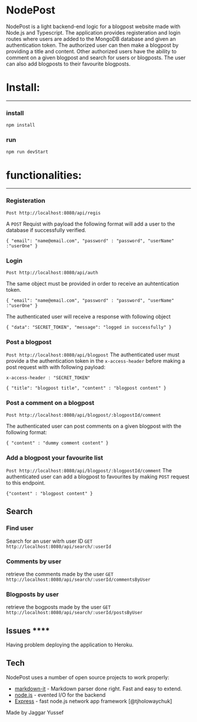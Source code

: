 # NodePost



NodePost is a light backend-end logic for a blogpost website made with Node.js and Typescript. The application provides registeration and login routes where users are added to the MongoDB database and given an authentication token. The authorized user can then make a blogpost by providing a title and content. Other authorized users have the ability to comment on a given blogpost and search for users or blogposts. The user can also add blogposts to their favourite blogposts. 

# __Install:__
***
### install
`npm install`

### run
`npm run devStart`



# __functionalities:__
***

### Registeration
`Post http://localhost:8080/api/regis`

A `POST` Requist with payload the following format will add a user to the database if successfully verified.

`{
    "email": "name@email.com",
	"password" : "password",
	"userName" :"userOne"
}`

### Login
`Post http://localhost:8080/api/auth`

The same object must be provided in order to receive an auhtentication token.

`{
    "email": "name@email.com",
	"password" : "password",
	"userName" :"userOne"
}`

The authenticated user will receive a response with following object

`{
	"data": "SECRET_TOKEN",
	"message": "logged in successfully"
}
`


### Post a blogpost
`Post http://localhost:8080/api/blogpost`
The authenticated user must provide a the authentication token in the `x-access-header` before making a post request with with following payload:

`x-access-header : "SECRET_TOKEN" `


`
{
	"title": "blogpost title",
	"content" : "blogpost content"
}
`

### Post a comment on a blogpost


`Post http://localhost:8080/api/blogpost/:blogpostId/comment`

The authenticated user can post comments on a given blogpost with the following format: 

`
{
	"content" : "dummy comment content"
}
`


### Add a blogpost your favourite list

`Post http://localhost:8080/api/blogpost/:blogpostId/comment`
The authenticated user can add a blogpost to favourites by making `POST` request to this endpoint.

`{"content" : "blogpost content" }`

## __Search__

### Find user
Search for an user witrh user ID
`GET http://localhost:8080/api/search/:userId`

### Comments by user
retrieve the comments made by the user
`GET http://localhost:8080/api/search/:userId/commentsByUser`

### Blogposts by user
retrieve the bogposts made by the user
`GET http://localhost:8080/api/search/:userId/postsByUser`



## Issues ****
 Having problem deploying the application to Heroku.



## Tech

NodePost uses a number of open source projects to work properly:


- [markdown-it] - Markdown parser done right. Fast and easy to extend.
- [node.js] - evented I/O for the backend
- [Express] - fast node.js network app framework [@tjholowaychuk]




Made by  Jaggar Yussef 




   [markdown-it]: <https://github.com/markdown-it/markdown-it>
   [node.js]: <http://nodejs.org>
   [express]: <http://expressjs.com>

